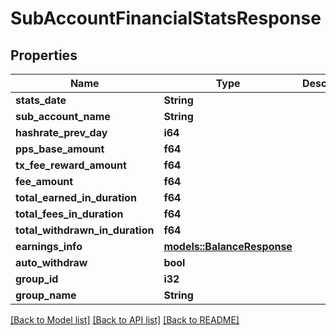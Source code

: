 # SubAccountFinancialStatsResponse

## Properties

Name | Type | Description | Notes
------------ | ------------- | ------------- | -------------
**stats_date** | **String** |  | 
**sub_account_name** | **String** |  | 
**hashrate_prev_day** | **i64** |  | 
**pps_base_amount** | **f64** |  | 
**tx_fee_reward_amount** | **f64** |  | 
**fee_amount** | **f64** |  | 
**total_earned_in_duration** | **f64** |  | 
**total_fees_in_duration** | **f64** |  | 
**total_withdrawn_in_duration** | **f64** |  | 
**earnings_info** | [**models::BalanceResponse**](BalanceResponse.md) |  | 
**auto_withdraw** | **bool** |  | 
**group_id** | **i32** |  | 
**group_name** | **String** |  | 

[[Back to Model list]](../README.md#documentation-for-models) [[Back to API list]](../README.md#documentation-for-api-endpoints) [[Back to README]](../README.md)


